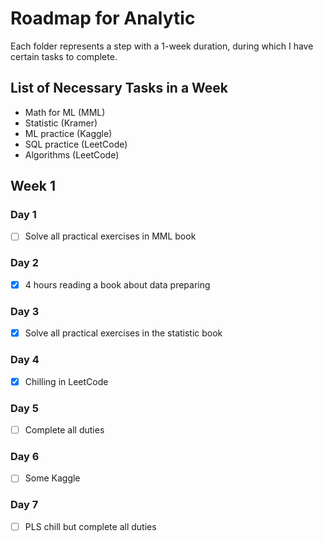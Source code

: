# Roadmap for Analytic

Each folder represents a step with a 1-week duration, during which I have certain tasks to complete.

## List of Necessary Tasks in a Week

- Math for ML (MML)
- Statistic (Kramer)
- ML practice (Kaggle)
- SQL practice (LeetCode)
- Algorithms (LeetCode)

## Week 1

### Day 1
- [ ] Solve all practical exercises in MML book

### Day 2
- [x] 4 hours reading a book about data preparing

### Day 3
- [x] Solve all practical exercises in the statistic book

### Day 4
- [x] Chilling in LeetCode

### Day 5
- [ ] Complete all duties

### Day 6
- [ ] Some Kaggle

### Day 7
- [ ] PLS chill but complete all duties
